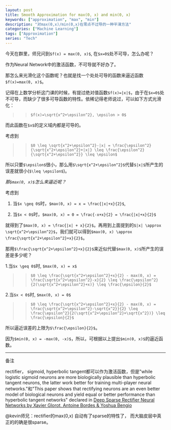 ```yaml
---
layout: post
title: Smooth Approximation for max(0, x) and min(0, x)
keywords: ["approximation", "max", "min"]
description: "对max(0,x)/min(0,x)在零点不过导的一种平滑方法"
categories: ["Machine Learning"]
tags: ["Approximation"]
series: "Tech"
---
```


今天在群里，师兄问到`$f(x) = max(0, x)$`, 在`$x=0$`处不可导，怎么办呢？

作为Neural Network中的激活函数，不可导就不好办了。

那怎么来光滑化这个函数呢？也就是找一个处处可导的函数来逼近函数`$f(x)=max(0, x)$`。

记得在上数学分析这门课的时候，有提过绝对值函数`$f(x)=|x|$`，由于在`$x=0$`处不可导，而缺少了很多可导函数的特性。依稀记得老师说过，可以如下方式光滑化：

>>`$f(x)=\sqrt{x^2+\epsilon^2}, \epsilon > 0$`

而此函数在`$x$`的定义域内都是可导的。

考虑到

>>`$0 \leq \sqrt{x^2+\epsilon^2}-|x| = \frac{\epsilon^2}{\sqrt{x^2+\epsilon^2}+|x|} \leq \frac{\epsilon^2}{\sqrt{x^2+\epsilon^2}} \leq \epsilon$`

所以只要`$\epsilon$`很小，那么用`$\sqrt{x^2+\epsilon^2}$`代替`$|x|$`所产生的误差就很小(`$\leq \epsilon$`)。

*那`$max(0, x)$`怎么来逼近呢？*

考虑到

1. 当`$x \geq 0$`时，`$max(0, x) = x = \frac{|x|+x}{2}$`,

2. 当`$x < 0$`时，`$max(0, x) = 0 = \frac{-x+x}{2} = \frac{|x|+x}{2}$`

就得到了`$max(0, x) = \frac{|x| + x}{2}$`。再用到上面提到的`$|x| \approx \sqrt{x^2+\epsilon^2}$`，我们就可以得到`$max(0, x) \approx \frac{\sqrt{x^2+\epsilon^2}+x}{2}$`。

那用`$\frac{\sqrt{x^2+\epsilon^2}+x}{2}$`来近似代替`$max(0, x)$`所产生的误差是多少呢？

1.当`$x \geq 0$`时, `$max(0, x) = x$`

>>`$0 \leq \frac{\sqrt{x^2+\epsilon^2}+x}{2} - max(0, x) = \frac{\sqrt{x^2+\epsilon^2}-x}{2} \leq \frac{\epsilon^2}{2(\sqrt{x^2+\epsilon^2}+x)} \leq \frac{\epsilon}{2}$`

2.当`$x < 0$`时, `$max(0, x) = 0$`

>>`$0 \leq \frac{\sqrt{x^2+\epsilon^2}+x}{2} - max(0, x) = \frac{\sqrt{x^2+\epsilon^2}-\sqrt{x^2}}{2} \leq \frac{\epsilon^2}{2(\sqrt{x^2+\epsilon^2}+\sqrt{x^2})} \leq \frac{\epsilon}{2}$`

所以逼近误差的上限为`$\frac{\epsilon}{2}$`。


因为`$min(0, x) = -max(0, -x)$`，所以，可根据以上提出`$min(0, x)$`的逼近函数。

-----

备注

rectifier， sigmoid, hyperbolic tangent都可以作为激活函数，但是"while logistic sigmoid neurons are more biologically plausible than hyperbolic tangent neurons, the latter work better for training multi-player neural networks."和"This paper shows that rectifying neurons are an even better model of biological neurons and yield equal or better performance than hyperbolic tangent networks" declared in [Deep Sparse Rectifier Neural Networks by Xavier Glorot, Antoine Bordes & Yoshua Bengio](http://eprints.pascal-network.org/archive/00008596/01/glorot11a.pdf)

@kevin师兄：rectifier的max(0,x) 自动有了sparse的特性了， 而大脑皮层中真正的的确是很sparse。
